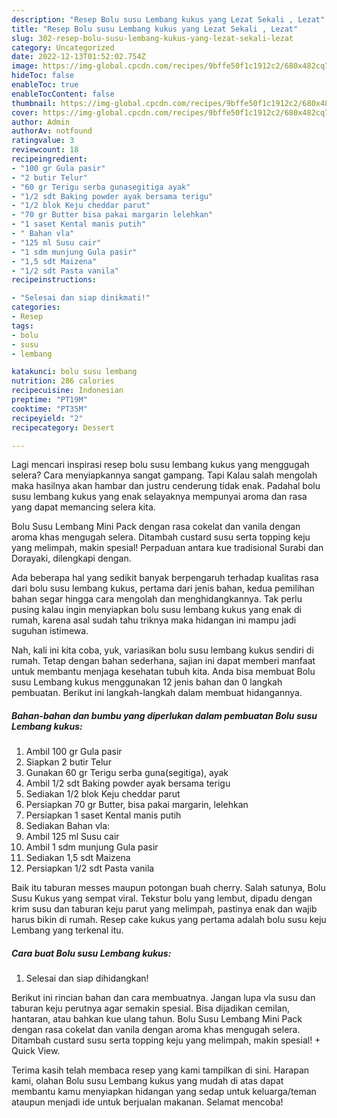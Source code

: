 ```yaml
---
description: "Resep Bolu susu Lembang kukus yang Lezat Sekali , Lezat"
title: "Resep Bolu susu Lembang kukus yang Lezat Sekali , Lezat"
slug: 302-resep-bolu-susu-lembang-kukus-yang-lezat-sekali-lezat
category: Uncategorized
date: 2022-12-13T01:52:02.754Z
image: https://img-global.cpcdn.com/recipes/9bffe50f1c1912c2/680x482cq70/bolu-susu-lembang-kukus-foto-resep-utama.jpg
hideToc: false
enableToc: true
enableTocContent: false
thumbnail: https://img-global.cpcdn.com/recipes/9bffe50f1c1912c2/680x482cq70/bolu-susu-lembang-kukus-foto-resep-utama.jpg
cover: https://img-global.cpcdn.com/recipes/9bffe50f1c1912c2/680x482cq70/bolu-susu-lembang-kukus-foto-resep-utama.jpg
author: Admin
authorAv: notfound
ratingvalue: 3
reviewcount: 18
recipeingredient:
- "100 gr Gula pasir"
- "2 butir Telur"
- "60 gr Terigu serba gunasegitiga ayak"
- "1/2 sdt Baking powder ayak bersama terigu"
- "1/2 blok Keju cheddar parut"
- "70 gr Butter bisa pakai margarin lelehkan"
- "1 saset Kental manis putih"
- " Bahan vla"
- "125 ml Susu cair"
- "1 sdm munjung Gula pasir"
- "1,5 sdt Maizena"
- "1/2 sdt Pasta vanila"
recipeinstructions:

- "Selesai dan siap dinikmati!"
categories:
- Resep
tags:
- bolu
- susu
- lembang

katakunci: bolu susu lembang 
nutrition: 286 calories
recipecuisine: Indonesian
preptime: "PT19M"
cooktime: "PT35M"
recipeyield: "2"
recipecategory: Dessert

---
```



Lagi mencari inspirasi resep bolu susu lembang kukus yang menggugah selera? Cara menyiapkannya sangat gampang. Tapi Kalau salah mengolah maka hasilnya akan hambar dan justru cenderung tidak enak. Padahal bolu susu lembang kukus yang enak selayaknya mempunyai aroma dan rasa yang dapat memancing selera kita.


Bolu Susu Lembang Mini Pack dengan rasa cokelat dan vanila dengan aroma khas mengugah selera. Ditambah custard susu serta topping keju yang melimpah, makin spesial! Perpaduan antara kue tradisional Surabi dan Dorayaki, dilengkapi dengan.

Ada beberapa hal yang sedikit banyak berpengaruh terhadap kualitas rasa dari bolu susu lembang kukus, pertama dari jenis bahan, kedua pemilihan bahan segar hingga cara mengolah dan menghidangkannya. Tak perlu pusing kalau ingin menyiapkan bolu susu lembang kukus yang enak di rumah, karena asal sudah tahu triknya maka hidangan ini mampu jadi suguhan istimewa.


Nah, kali ini kita coba, yuk, variasikan bolu susu lembang kukus sendiri di rumah. Tetap dengan bahan sederhana, sajian ini dapat memberi manfaat untuk membantu menjaga kesehatan tubuh kita. Anda bisa membuat Bolu susu Lembang kukus menggunakan 12 jenis bahan dan 0 langkah pembuatan. Berikut ini langkah-langkah dalam membuat hidangannya.

<!--inarticleads1-->

##### Bahan-bahan dan bumbu yang diperlukan dalam pembuatan Bolu susu Lembang kukus:

1. Ambil 100 gr Gula pasir
1. Siapkan 2 butir Telur
1. Gunakan 60 gr Terigu serba guna(segitiga), ayak
1. Ambil 1/2 sdt Baking powder ayak bersama terigu
1. Sediakan 1/2 blok Keju cheddar parut
1. Persiapkan 70 gr Butter, bisa pakai margarin, lelehkan
1. Persiapkan 1 saset Kental manis putih
1. Sediakan  Bahan vla:
1. Ambil 125 ml Susu cair
1. Ambil 1 sdm munjung Gula pasir
1. Sediakan 1,5 sdt Maizena
1. Persiapkan 1/2 sdt Pasta vanila


Baik itu taburan messes maupun potongan buah cherry. Salah satunya, Bolu Susu Kukus yang sempat viral. Tekstur bolu yang lembut, dipadu dengan krim susu dan taburan keju parut yang melimpah, pastinya enak dan wajib harus bikin di rumah. Resep cake kukus yang pertama adalah bolu susu keju Lembang yang terkenal itu. 

<!--inarticleads2-->

##### Cara buat Bolu susu Lembang kukus:


1. Selesai dan siap dihidangkan!

Berikut ini rincian bahan dan cara membuatnya. Jangan lupa vla susu dan taburan keju perutnya agar semakin spesial. Bisa dijadikan cemilan, hantaran, atau bahkan kue ulang tahun. Bolu Susu Lembang Mini Pack dengan rasa cokelat dan vanila dengan aroma khas mengugah selera. Ditambah custard susu serta topping keju yang melimpah, makin spesial! + Quick View. 

Terima kasih telah membaca resep yang kami tampilkan di sini. Harapan kami, olahan Bolu susu Lembang kukus yang mudah di atas dapat membantu kamu menyiapkan hidangan yang sedap untuk keluarga/teman ataupun menjadi ide untuk berjualan makanan. Selamat mencoba!
